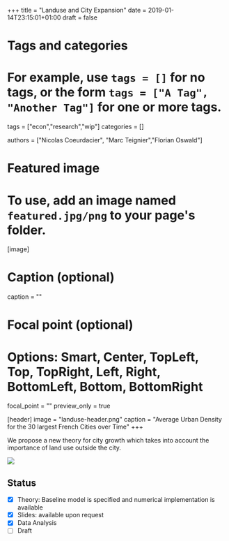 +++
title = "Landuse and City Expansion"
date = 2019-01-14T23:15:01+01:00
draft = false

# Tags and categories
# For example, use `tags = []` for no tags, or the form `tags = ["A Tag", "Another Tag"]` for one or more tags.
tags = ["econ","research","wip"]
categories = []


authors = ["Nicolas Coeurdacier", "Marc Teignier","Florian Oswald"]

# Featured image
# To use, add an image named `featured.jpg/png` to your page's folder. 
[image]
  # Caption (optional)
  caption = ""

  # Focal point (optional)
  # Options: Smart, Center, TopLeft, Top, TopRight, Left, Right, BottomLeft, Bottom, BottomRight
 focal_point = ""
 preview_only = true

[header]
  image = "landuse-header.png"
  caption = "Average Urban Density for the 30 largest French Cities over Time"
+++

We propose a new theory for city growth which takes into account the importance of land use outside the city. 

![](/img/landuse-densities.png)

## Status

- [x] Theory: Baseline model is specified and numerical implementation is available
- [x] Slides: available upon request 
- [x] Data Analysis
- [ ] Draft